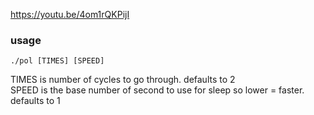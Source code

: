 https://youtu.be/4om1rQKPijI

### usage
`./pol [TIMES] [SPEED]`

TIMES is number of cycles to go through. defaults to 2  
SPEED is the base number of second to use for sleep so lower = faster. defaults to 1

